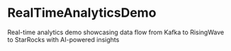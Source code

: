 # RealTimeAnalyticsDemo
Real-time analytics demo showcasing data flow from Kafka to RisingWave to StarRocks with AI-powered insights
